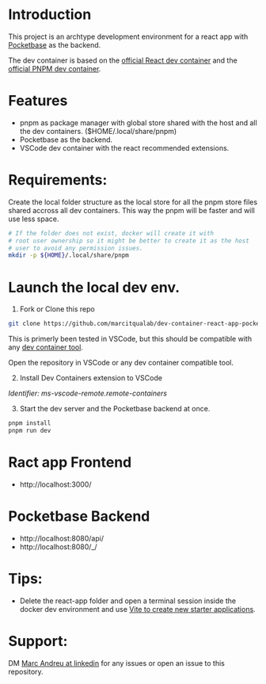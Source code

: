# Introduction

This project is an archtype development environment for a react app with [Pocketbase](https://pocketbase.io/) as the backend.

The dev container is based on the [official React dev container](https://github.com/microsoft/vscode-dev-containers/tree/main/containers/javascript-node-lts) and the [official PNPM dev container](https://github.com/microsoft/vscode-dev-containers/tree/main/containers/javascript-node-pnpm).

# Features

* pnpm as package manager with global store shared with the host and 
all the dev containers. ($HOME/.local/share/pnpm)
* Pocketbase as the backend.
* VSCode dev container with the react recommended extensions.


# Requirements:

Create the local folder structure as the local store for all the pnpm store files shared accross all dev containers. This way the pnpm will be faster and will use less space.

```bash
# If the folder does not exist, docker will create it with 
# root user ownership so it might be better to create it as the host 
# user to avoid any permission issues.
mkdir -p ${HOME}/.local/share/pnpm
```

# Launch the local dev env.

1. Fork or Clone this repo 

```bash
git clone https://github.com/marcitqualab/dev-container-react-app-pocketbase.git
```
This is primerly been tested in VSCode, but this should be compatible with any [dev container tool](https://containers.dev/supporting).

Open the repository in VSCode or any dev container compatible tool.

2. Install Dev Containers extension to VSCode

*Identifier: ms-vscode-remote.remote-containers*

3. Start the dev server and the Pocketbase backend at once.

```bash
pnpm install
pnpm run dev
```

# Ract app Frontend
* http://localhost:3000/

# Pocketbase Backend
* http://localhost:8080/api/
* http://localhost:8080/_/


# Tips:

* Delete the react-app folder and open a terminal session inside the docker dev environment and use [Vite to create new starter applications](https://vitejs.dev/guide/).


# Support:
DM [Marc Andreu at linkedin](https://www.linkedin.com/in/marcandreuf/) for any issues or open an issue to this repository.
